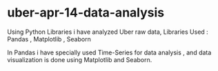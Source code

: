 # uber-apr-14-data-analysis

Using Python Libraries i have analyzed Uber raw data,
Libraries Used :
Pandas , Matplotlib , Seaborn 

In Pandas i have specially used Time-Series for data analysis , and data visualization is done using Matplotlib and Seaborn.
